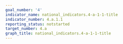 ```yaml
---
goal_number: '4'
indicator_name: national_indicators.4-a-1-1-title
indicator_number: 4.a.1.1
reporting_status: notstarted
target_number: 4.a
graph_title: national_indicators.4-a-1-1-title
---
```

